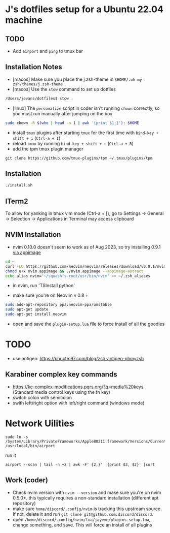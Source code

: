 # J's dotfiles setup for a Ubuntu 22.04 machine

## TODO

- Add `airport` and `ping` to tmux bar

## Installation Notes

- [macos] Make sure you place the j.zsh-theme in `$HOME/.oh-my-zsh/themes/j.zsh-theme`
- [macos] Use the `stow` command to set up dotfiles

```bash
/Users/jevans/dotfiles$ stow .
```

- [linux] The `personalize` script in coder isn't running `chown` correctly, so you must run manually after jumping on the box

```bash
sudo chown -R $(who | head -n 1 | awk '{print $1;}'): $HOME
```

- install `tmux` plugins after starting `tmux` for the first time with `bind-key + shift + i` (`Ctrl-a + I`)
- reload `tmux` by running `bind-key + shift + r` (`Ctrl-a + R`)
- add the tpm tmux plugin manager

```
git clone https://github.com/tmux-plugins/tpm ~/.tmux/plugins/tpm
```

## Installation

```bash
./install.sh
```

## ITerm2

To allow for yanking in tmux vim mode (Ctrl-a + [), go to Settings -> General -> Selection -> Applications in Terminal may access clipboard

## NVIM Installation

- nvim 0.10.0 doesn't seem to work as of Aug 2023, so try installing 0.9.1 [via appimage](https://github.com/neovim/neovim/wiki/Installing-Neovim)

```bash
cd ~
curl -LO https://github.com/neovim/neovim/releases/download/v0.9.1/nvim.appimage
chmod u+x nvim.appimage && ./nvim.appimage --appimage-extract
echo alias nvim="~/squashfs-root/usr/bin/nvim" >> ~/.zsh_aliases
```

- in nvim, run 'TSInstall python'

- make sure you're on Neovim v 0.8 +

```bash
sudo add-apt-repository ppa:neovim-ppa/unstable
sudo apt-get update
sudo apt-get install neovim
```

- open and save the `plugin-setup.lua` file to force install of all the goodies

# TODO

- use antigen: https://phuctm97.com/blog/zsh-antigen-ohmyzsh

## Karabiner complex key commands

- https://ke-complex-modifications.pqrs.org/?q=media%20keys (Standard media control keys using the fn key)
- switch colon with semicolon
- swith left/right option with left/right command (windows mode)

# Network Uilities

```
sudo ln -s /System/Library/PrivateFrameworks/Apple80211.framework/Versions/Current/Resources/airport /usr/local/bin/airport
```

run it

```
airport --scan | tail -n +2 | awk -F' {2,}' '{print $3, $2}' |sort
```

## Work (coder)

- Check nvim version with `nvim --version` and make sure you're on nvim 0.5.0+. this typically requires a non-standard installation (different apt repository)
- make sure `home/discord/.config/nvim` is tracking this upstream source. If not, delete it and run `git clone git@github.com:discord/discord`.
- open `/home/discord/.config/nvim/lua/jayeve/plugins-setup.lua`, change something, and save. This will force an install of all plugins
